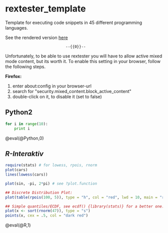 <!--

author:   André Dietrich
email:    andre.dietrich@ovgu.de
version:  1.0.0
language: de_DE
narrator: Deutsch Female

script:   https://ajax.googleapis.com/ajax/libs/jquery/1.11.3/jquery.min.js

@NASM:        15
@C_sharp:      1
@CPP:          7
@clang_CPP:   27
@visual_CPP:  28
@clang_C:     26
@visual_C:    29
@LISP:        18
@D:           30
@F_sharp:      3
@GO:          20
@Haskell:     11
@Java:         4
@JavaScript:  17
@LUA:         14
@NodeJS:      23
@Octave:      25
@ObjectiveC:  10
@Pascal:       9
@Perl:        13
@PHP:          8
@Prolog:      19
@Python:       5
@Python3:     24
@R:           31
@Ruby:        12
@Scala:       21
@Scheme:      22
@SQL_server:  16
@MySQL:       33
@Oracle:      35
@PostgreSQL:  34
@TCL:         32
@BASIC:        2
@ClientSide:  36
@Swift:       37
@BASH:        38
@ADA:         39
@Erlang:      40
@Elixir:      41
@OCaml:       42
@Kotlin:      43
@Brainfuck:   44
@Fortran:     45

@eval
<script>
var result = null;
var error  = false;

$.ajax ({
    url: "http://rextester.com/rundotnet/api",
    type: "POST",
    async: false,
    data: { "LanguageChoice": "@0",
            "Program": `{X}`,
            "Input": "",
            "CompilerArgs" : ""}
    }).done(function(data) {
        if (data.Errors == null) {
            result = data.Result;

            $('#Files').empty();

            if (data.Files != null) {
                for (var key in data.Files)
                {
                    var img_div = $(document.createElement('div'));
                    var img = $(document.createElement('img'));

                    img.attr('src', "data:image/png;base64," + data.Files[key]).height(600).width(700);

                    img.appendTo(img_div);
                    img_div.appendTo($('#Files@1'));
                }
            }
        } else {
            error  = true;
            result = data.Errors;
        }
    }).fail(function(data, err) {
        error = true;
        result = JSON.stringify(err);
    });

if (error)
    throw {message: result};
else
    result;
</script>

<div id="Files@1"> </div>
@end

-->

# rextester_template

Template for executing code snippets in 45 different programming languages.

See the rendered version [here](https://liascript.github.io/course/?https://raw.githubusercontent.com/liaScript/rextester_template/master/README.md)

                               --{{0}}--
Unfortunately, to be able to use rextester you will have to allow active mixed
mode content, but its worth it. To enable this setting in your browser, follow
the following steps.

**Firefox:**

1. enter about:config in your browser-url
2. search for "security.mixed_content.block_active_content"
3. double-click on it, to disable it (set to false)

## __Python2__

```python
for i in range(10):
    print i
```
@eval(@Python,0)


## *R-Interaktiv*

```R
require(stats) # for lowess, rpois, rnorm
plot(cars)
lines(lowess(cars))

plot(sin, -pi, 2*pi) # see ?plot.function

## Discrete Distribution Plot:
plot(table(rpois(100, 5)), type = "h", col = "red", lwd = 10, main = "rpois(100, lambda = 5)")

## Simple quantiles/ECDF, see ecdf() {library(stats)} for a better one:
plot(x <- sort(rnorm(47)), type = "s")
points(x, cex = .5, col = "dark red")
```
@eval(@R,1)
